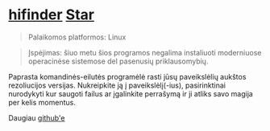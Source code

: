 # [hifinder](https://github.com/OzymandiasTheGreat/hifinder) <a class="github-button" href="https://github.com/OzymandiasTheGreat/hifinder" data-icon="octicon-star" data-size="large" data-show-count="true" aria-label="Star OzymandiasTheGreat/hifinder on GitHub">Star</a>

<div class="gallery"></div>

> Palaikomos platformos: <span class="platform">Linux<span>

> Įspėjimas: šiuo metu šios programos negalima instaliuoti moderniuose operacinėse sistemose del pasenusių priklausomybių.

Paprasta komandinės-eilutės programėlė rasti jūsų paveikslėlių aukštos rezoliucijos versijas.
Nukreipkite ją į paveikslėlį(-ius), pasirinktinai nurodykyti kur saugoti failus ar įgalinkite perrašymą ir ji atliks savo magija per kelis momentus.


<div class="more">

Daugiau [github'e](https://github.com/OzymandiasTheGreat/hifinder)

</div>

